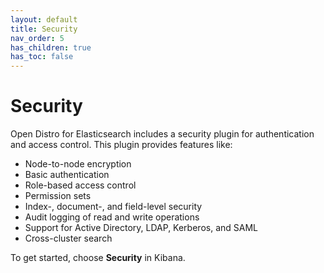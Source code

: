 ```yaml
---
layout: default
title: Security
nav_order: 5
has_children: true
has_toc: false
---
```


# Security

Open Distro for Elasticsearch includes a security plugin for authentication and access control. This plugin provides features like:

- Node-to-node encryption
- Basic authentication
- Role-based access control
- Permission sets
- Index-, document-, and field-level security
- Audit logging of read and write operations
- Support for Active Directory, LDAP, Kerberos, and SAML
- Cross-cluster search

To get started, choose **Security** in Kibana.
